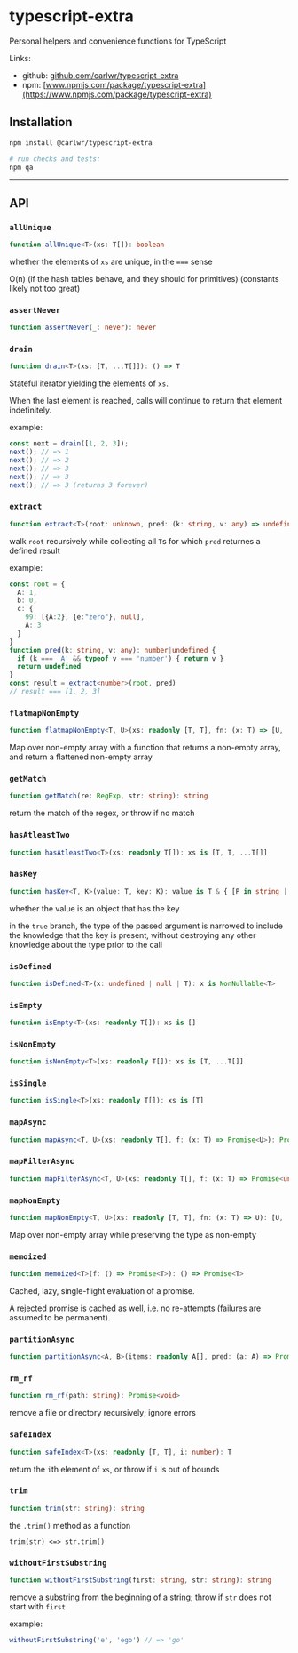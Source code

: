 # typescript-extra

Personal helpers and convenience functions for TypeScript

Links:
* github: [github.com/carlwr/typescript-extra](https://github.com/carlwr/typescript-extra)
* npm: [www.npmjs.com/package/typescript-extra](https://www.npmjs.com/package/typescript-extra)

## Installation

```bash
npm install @carlwr/typescript-extra

# run checks and tests:
npm qa
```

---

## API


### `allUnique`

```ts
function allUnique<T>(xs: T[]): boolean
```
whether the elements of `xs` are unique, in the `===` sense

O(n)
(if the hash tables behave, and they should for primitives)
(constants likely not too great)

### `assertNever`

```ts
function assertNever(_: never): never
```


### `drain`

```ts
function drain<T>(xs: [T, ...T[]]): () => T
```
Stateful iterator yielding the elements of `xs`.

When the last element is reached, calls will continue to return that element indefinitely.

example:

```ts
const next = drain([1, 2, 3]);
next(); // => 1
next(); // => 2
next(); // => 3
next(); // => 3
next(); // => 3 (returns 3 forever)
```

### `extract`

```ts
function extract<T>(root: unknown, pred: (k: string, v: any) => undefined | T): T[]
```
walk `root` recursively while collecting all `T`s for which `pred` returnes a defined result

example:

```ts
const root = {
  A: 1,
  b: 0,
  c: {
    99: [{A:2}, {e:"zero"}, null],
    A: 3
  }
}
function pred(k: string, v: any): number|undefined {
  if (k === 'A' && typeof v === 'number') { return v }
  return undefined
}
const result = extract<number>(root, pred)
// result === [1, 2, 3]
```

### `flatmapNonEmpty`

```ts
function flatmapNonEmpty<T, U>(xs: readonly [T, T], fn: (x: T) => [U, ...U[]]): [U, ...U[]]
```
Map over non-empty array with a function that returns a non-empty array, and return a flattened non-empty array

### `getMatch`

```ts
function getMatch(re: RegExp, str: string): string
```
return the match of the regex, or throw if no match

### `hasAtleastTwo`

```ts
function hasAtleastTwo<T>(xs: readonly T[]): xs is [T, T, ...T[]]
```


### `hasKey`

```ts
function hasKey<T, K>(value: T, key: K): value is T & { [P in string | number | symbol]: unknown }
```
whether the value is an object that has the key

in the `true` branch, the type of the passed argument is narrowed to include the knowledge that the key is present, without destroying any other knowledge about the type prior to the call

### `isDefined`

```ts
function isDefined<T>(x: undefined | null | T): x is NonNullable<T>
```


### `isEmpty`

```ts
function isEmpty<T>(xs: readonly T[]): xs is []
```


### `isNonEmpty`

```ts
function isNonEmpty<T>(xs: readonly T[]): xs is [T, ...T[]]
```


### `isSingle`

```ts
function isSingle<T>(xs: readonly T[]): xs is [T]
```


### `mapAsync`

```ts
function mapAsync<T, U>(xs: readonly T[], f: (x: T) => Promise<U>): Promise<U[]>
```


### `mapFilterAsync`

```ts
function mapFilterAsync<T, U>(xs: readonly T[], f: (x: T) => Promise<undefined | null | U>): Promise<U[]>
```


### `mapNonEmpty`

```ts
function mapNonEmpty<T, U>(xs: readonly [T, T], fn: (x: T) => U): [U, ...U[]]
```
Map over non-empty array while preserving the type as non-empty

### `memoized`

```ts
function memoized<T>(f: () => Promise<T>): () => Promise<T>
```
Cached, lazy, single-flight evaluation of a promise.

A rejected promise is cached as well, i.e. no re-attempts (failures are assumed to be permanent).

### `partitionAsync`

```ts
function partitionAsync<A, B>(items: readonly A[], pred: (a: A) => Promise<B>): Promise<readonly [A[], A[]]>
```


### `rm_rf`

```ts
function rm_rf(path: string): Promise<void>
```
remove a file or directory recursively; ignore errors

### `safeIndex`

```ts
function safeIndex<T>(xs: readonly [T, T], i: number): T
```
return the `i`th element of `xs`, or throw if `i` is out of bounds

### `trim`

```ts
function trim(str: string): string
```
the `.trim()` method as a function

`trim(str) <=> str.trim()`

### `withoutFirstSubstring`

```ts
function withoutFirstSubstring(first: string, str: string): string
```
remove a substring from the beginning of a string; throw if `str` does not start with `first`

example:

```ts
withoutFirstSubstring('e', 'ego') // => 'go'
```